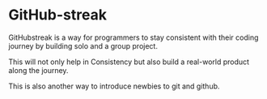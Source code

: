 # GitHub-streak
GitHubstreak is a way for programmers to stay consistent with their coding journey by building solo and a group project. 

This will not only help in Consistency but also build a real-world product along the journey. 

This is also another way to introduce newbies to git and github. 


